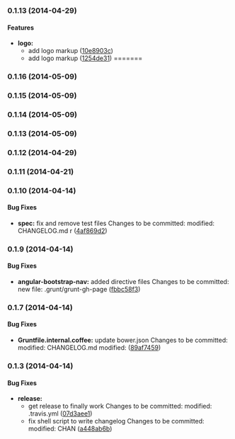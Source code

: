 <a name="0.1.13"></a>
### 0.1.13 (2014-04-29)


#### Features

* **logo:**
  * add logo markup ([10e8903c](http://github.rackspace.com/rackerlabs/angular-bootstrap-nav/commit/10e8903c8dddd38ab4b7b1668457936cd8d60e45))
  * add logo markup ([1254de31](http://github.rackspace.com/rackerlabs/angular-bootstrap-nav/commit/1254de311eb0174525de289dd23beac704e125f5))
=======
<a name="0.1.16"></a>
### 0.1.16 (2014-05-09)


<a name="0.1.15"></a>
### 0.1.15 (2014-05-09)


<a name="0.1.14"></a>
### 0.1.14 (2014-05-09)


<a name="0.1.13"></a>
### 0.1.13 (2014-05-09)


<a name="0.1.12"></a>
### 0.1.12 (2014-04-29)


<a name="0.1.11"></a>
### 0.1.11 (2014-04-21)


<a name="0.1.10"></a>
### 0.1.10 (2014-04-14)


#### Bug Fixes

* **spec:** fix and remove test files  Changes to be committed: 	modified:   CHANGELOG.md 	r ([4af869d2](http://github.rackspace.com/rackerlabs/angular-bootstrap-nav/commit/4af869d2f8117217c4a2b007dd9351919910da79))


<a name="0.1.9"></a>
### 0.1.9 (2014-04-14)


#### Bug Fixes

* **angular-bootstrap-nav:** added directive files Changes to be committed: 	new file:   .grunt/grunt-gh-page ([fbbc58f3](http://github.rackspace.com/rackerlabs/angular-bootstrap-nav/commit/fbbc58f3d64ba396138135f02edd1fe074333198))


<a name="0.1.7"></a>
### 0.1.7 (2014-04-14)


#### Bug Fixes

* **Gruntfile.internal.coffee:** update bower.json  Changes to be committed: 	modified:   CHANGELOG.md 	modified: ([89af7459](http://github.rackspace.com/rackerlabs/angular-bootstrap-nav/commit/89af7459a92e21951971390fac153bf314f48d8b))


<a name="0.1.3"></a>
### 0.1.3 (2014-04-14)


#### Bug Fixes

* **release:**
  * get release to finally work  Changes to be committed: 	modified:   .travis.yml 	 ([07d3aee1](http://github.rackspace.com/rackerlabs/angular-bootstrap-nav/commit/07d3aee10f80a9972b827bc5b4158d29eea2ba1f))
  * fix shell script to write changelog   Changes to be committed: 	modified:   CHAN ([a448ab6b](http://github.rackspace.com/rackerlabs/angular-bootstrap-nav/commit/a448ab6bdccf3ec515a1459148ad5aa6d7a0286c))

